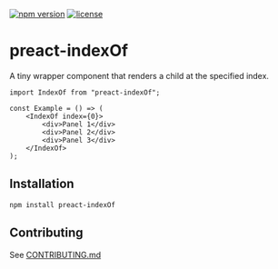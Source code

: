 [![npm version](https://badge.fury.io/js/preact-indexOf.svg)](https://badge.fury.io/js/preact-indexOf)
[![license](https://img.shields.io/github/license/mashape/apistatus.svg)](https://opensource.org/licenses/MIT)

# preact-indexOf

A tiny wrapper component that renders a child at the specified index.

	import IndexOf from "preact-indexOf";

    const Example = () => (
	    <IndexOf index={0}>
  	        <div>Panel 1</div>
  	        <div>Panel 2</div>
  	        <div>Panel 3</div>  	          	        
        </IndexOf>
    );
    
## Installation

	npm install preact-indexOf

## Contributing

See [CONTRIBUTING.md](https://github.com/eric-harms/preact-indexOf/CONTRIBUTING.md)